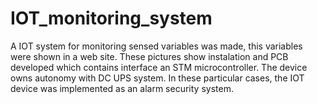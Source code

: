 # IOT_monitoring_system
A IOT system for monitoring sensed variables was made, this variables were shown in a web site.
These pictures show instalation and PCB developed which contains interface an STM microcontroller. The device owns autonomy with DC UPS system.
In these particular cases, the IOT device was implemented as an alarm security system.
